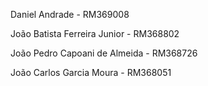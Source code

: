 Daniel Andrade - RM369008

João Batista Ferreira Junior - RM368802

João Pedro Capoani de Almeida - RM368726

João Carlos Garcia Moura - RM368051